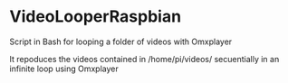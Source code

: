 # VideoLooperRaspbian
Script in Bash for looping a folder of videos with Omxplayer

It repoduces the videos contained in /home/pi/videos/ secuentially in an infinite loop using Omxplayer
